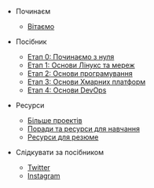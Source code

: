 <!-- docs/_sidebar.md -->

- Починаєм
  - [Вітаємо](/#Вітаємо)

- Посібник

  - [Етап 0: Починаємо з нуля](phase0/README.md)
  - [Етап 1: Основи Лінукс та мереж](ua/phase1/README.md)
  - [Етап 2: Основи програмування](ua/phase2/README.md)
  - [Етап 3: Основи Хмарних платформ](ua/phase3/README.md)
  - [Етап 4: Основи DevOps](ua/phase4/README.md)

- Ресурси

  - [Більше проектів](projects/README.md)
  - [Поради та ресурси для навчання](resources/readme.md)
  - [Ресурси для резюме](resources/resume-tips.md)

- Слідкувати за посібником

  - [Twitter](https://twitter.com/learntocloud)
  - [Instagram](https://instagram.com/learntocloudguide)
